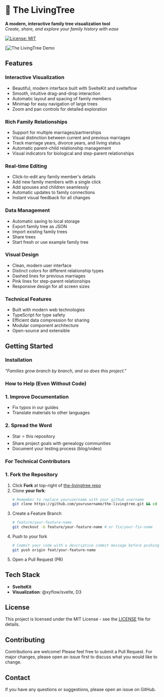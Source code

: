 # 🌳 The LivingTree

**A modern, interactive family tree visualization tool**  
*Create, share, and explore your family history with ease*

[![License: MIT](https://img.shields.io/badge/License-MIT-green.svg)](LICENSE)

[![The LivingTree Demo](https://github.com/user-attachments/assets/bad4ca3b-178c-4f0c-8648-f9c68be94ce3)


## Features

### Interactive Visualization
- Beautiful, modern interface built with SvelteKit and svelteflow
- Smooth, intuitive drag-and-drop interaction
- Automatic layout and spacing of family members
- Minimap for easy navigation of large trees
- Zoom and pan controls for detailed exploration

### Rich Family Relationships
- Support for multiple marriages/partnerships
- Visual distinction between current and previous marriages
- Track marriage years, divorce years, and living status
- Automatic parent-child relationship management
- Visual indicators for biological and step-parent relationships

### Real-time Editing
- Click-to-edit any family member's details
- Add new family members with a single click
- Add spouses and children seamlessly
- Automatic updates to family connections
- Instant visual feedback for all changes

### Data Management
- Automatic saving to local storage
- Export family tree as JSON
- Import existing family trees
- Share trees
- Start fresh or use example family tree

### Visual Design
- Clean, modern user interface
- Distinct colors for different relationship types
- Dashed lines for previous marriages
- Pink lines for step-parent relationships
- Responsive design for all screen sizes

###  Technical Features
- Built with modern web technologies
- TypeScript for type safety
- Efficient data compression for sharing
- Modular component architecture
- Open-source and extensible

## Getting Started

### Installation

*"Families grow branch by branch, and so does this project."*

### How to Help (Even Without Code)

### 1. Improve Documentation
- Fix typos in our guides
- Translate materials to other languages

### 2. Spread the Word
- Star ⭐ this repository
- Share project goals with genealogy communities
- Document your testing process (blog/video)

### For Technical Contributors

### 1. Fork the Repository
1. Click **Fork** at top-right of [the-livingtree repo](https://github.com/yourusername/the-livingtree)
2. Clone **your fork**:
    ```bash
    # Remember to replace yourusername with your github username
    git clone https://github.com/yourusername/the-livingtree.git && cd the-livingtree
    ```
3. Create a Feature Branch
    ```bash
    # feature/your-feature-name
    git checkout -b feature/your-feature-name # or fix/your-fix-name
    ```
4. Push to your fork
    ```bash
    # Commit your code with a descriptive commit message before pushing
    git push origin feat/your-feature-name
    ```
5. Open a Pull Request (PR)

## Tech Stack

- **SvelteKit**
- **Visualization**: @xyflow/svelte, D3

## License

This project is licensed under the MIT License - see the [LICENSE](LICENSE) file for details.

## Contributing

Contributions are welcome! Please feel free to submit a Pull Request. For major changes, please open an issue first to discuss what you would like to change.

## Contact

If you have any questions or suggestions, please open an issue on GitHub.


